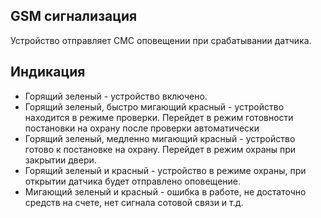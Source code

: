 ## GSM сигнализация

Устройство отправляет СМС оповещении при срабатывании датчика.

## Индикация

- Горящий зеленый - устройство включено.
- Горящий зеленый, быстро мигающий красный - устройство находится в режиме проверки. Перейдет в режим готовности постановки на охрану после проверки автоматически
- Горящий зеленый, медленно мигающий красный - устройство готово к постановке на охрану. Перейдет в режим охраны при закрытии двери.
- Горящий зеленый и красный - устройство в режиме охраны, при открытии датчика будет отправлено оповещение.
- Мигающий зеленый и красный - ошибка в работе, не достаточно средств на счете, нет сигнала сотовой связи и т.д.
